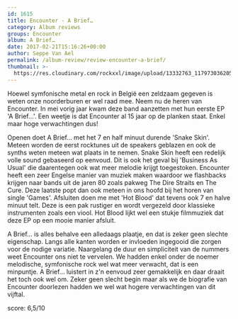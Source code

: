 ```yaml
---
id: 1615
title: Encounter - A Brief…
category: Album reviews
groups: Encounter
album: A Brief…
date: 2017-02-21T15:16:26+00:00
author: Seppe Van Ael
permalink: /album-review/review-encounter-a-brief/
thumbnail: >-
  https://res.cloudinary.com/rockxxl/image/upload/13332763_1179730362058652_3893697221095285211_n.jpg
---
```

Hoewel symfonische metal en rock in België een zeldzaam gegeven is weten onze noorderburen er wel raad mee. Neem nu de heren van Encounter. In mei vorig jaar kwam deze band aanzetten met hun eerste EP 'A Brief…'. Een weetje is dat Encounter al 15 jaar op de planken staat. Enkel maar hoge verwachtingen dus!

Openen doet A Brief… met het 7 en half minuut durende 'Snake Skin'. Meteen worden de eerst rocktunes uit de speakers geblazen en ook de synths weten meteen wat plaats in te nemen. Snake Skin heeft een redelijk volle sound gebaseerd op eenvoud. Dit is ook het geval bij 'Business As Usual' die daarentegen ook wat meer melodie krijgt toegestoken. Encounter heeft een zeer Engelse manier van muziek maken waardoor we flashbacks krijgen naar bands uit de jaren 80 zoals pakweg The Dire Straits en The Cure. Deze laatste popt dan ook meteen in ons hoofd bij het horen van single 'Games'. Afsluiten doen me met 'Hot Blood' dat tevens ook 7 en halve minuut telt. Deze is een pak rustiger en wordt vergezeld door klassieke instrumenten zoals een viool. Hot Blood lijkt wel een stukje filmmuziek dat deze EP op een mooie manier afsluit.

A Brief… is alles behalve een alledaags plaatje, en dat is zeker geen slechte eigenschap. Langs alle kanten worden er invloeden ingegooid die zorgen voor de nodige variatie. Naargelang de duur en simpliciteit van de nummers weet Encounter ons niet te vervelen. We hadden enkel onder de noemer melodische, symfonische rock wel wat meer verwacht, dat is een minpuntje. A Brief… luistert in z'n eenvoud zeer gemakkelijk en daar draait het toch ook wel om. Zeker geen slecht begin maar als we de biografie van Encounter doorlezen hadden we wel wat hogere verwachtingen van dit vijftal.

score: 6,5/10